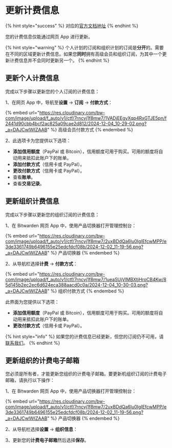 # 更新计费信息

{% hint style="success" %}
对应的[官方文档地址](https://bitwarden.com/help/article/update-billing-info/)
{% endhint %}

您的计费信息仅能通过网页 App 进行更新。

{% hint style="warning" %}
个人计划的订阅和组织计划的订阅是**分开**的。需要在不同的区域更新计费信息。如果您**同时**拥有高级会员和组织订阅，为其中一个更新计费信息并不会同时更新另一个。
{% endhint %}

## 更新个人计费信息 <a href="#update-billing-information-for-individuals" id="update-billing-information-for-individuals"></a>

完成以下步骤以更新您的个人订阅的计费信息：

1、在网页 App 中，导航至**设置** → **订阅** → **付款方式**：

{% embed url="https://res.cloudinary.com/bw-com/image/upload/f_auto/v1/ctf/7rncvj1f8mw7/1VADjEEgyXqp4RxGTJE5pn/f2441d90cbb4bcf2ac825a09cae2d812/2024-12-04_10-29-02.png?_a=DAJCwlWIZAAB" %}
高级会员付款方式
{% endembed %}

2、此选项卡为您提供以下选项：

* **添加信用额度**（PayPal 或 Bitcoin），信用额度可用于购买。可用的额度将自动用来抵扣此账户下的账单。
* **添加付款方式**（信用卡或 PayPal）。
* **更改付款方式**（信用卡或 PayPal）。
* 查看**账单**。
* 查看**交易记录**。

## 更新组织计费信息 <a href="#update-billing-information-for-organizations" id="update-billing-information-for-organizations"></a>

完成以下步骤以更新您的组织订阅的计费信息：

1、在 Bitwarden 网页 App 中，使用产品切换器打开管理控制台：

{% embed url="https://res.cloudinary.com/bw-com/image/upload/f_auto/v1/ctf/7rncvj1f8mw7/2uxBDdQa6lu0IgIEfcwMPP/e3de3361749b6496155e25edcfdcf08b/2024-12-02_11-19-56.png?_a=DAJCwlWIZAAB" %}
产品切换器
{% endembed %}

2、从导航栏选择**计费** → **付款方式**：

{% embed url="https://res.cloudinary.com/bw-com/image/upload/f_auto/v1/ctf/7rncvj1f8mw7/1ueaSUjVlMBXtjHroCB4Kw/85d145b2ec2ec6d624eca388aacd0c0a/2024-12-04_10-30-03.png?_a=DAJCwlWIZAAB" %}
组织付款方式
{% endembed %}

此界面为您提供以下选项：

* **添加信用额度**（PayPal 或 Bitcoin），信用额度可用于购买。可用的额度将自动用来抵扣此账户下的账单。
* **更改付款方式**（信用卡或 PayPal）。

{% hint style="info" %}
如果您的计费信息已经更新，但您的订阅仍不可用，请[联系我们](https://bitwarden.com/contact)。
{% endhint %}

## 更新组织的计费电子邮箱 <a href="#update-billing-email-for-organizations" id="update-billing-email-for-organizations"></a>

您必须是所有者，才能更新您组织的计费电子邮箱。要更新机组织订阅的计费电子邮箱，请执行以下操作：

1、在 Bitwarden 网页 App 中，使用产品切换器打开管理控制台：

{% embed url="https://res.cloudinary.com/bw-com/image/upload/f_auto/v1/ctf/7rncvj1f8mw7/2uxBDdQa6lu0IgIEfcwMPP/e3de3361749b6496155e25edcfdcf08b/2024-12-02_11-19-56.png?_a=DAJCwlWIZAAB" %}
产品切换器
{% endembed %}

2、从导航栏选择**设置** → **组织信息**：

3、更新您的**计费电子邮箱**然后选择**保存**。
